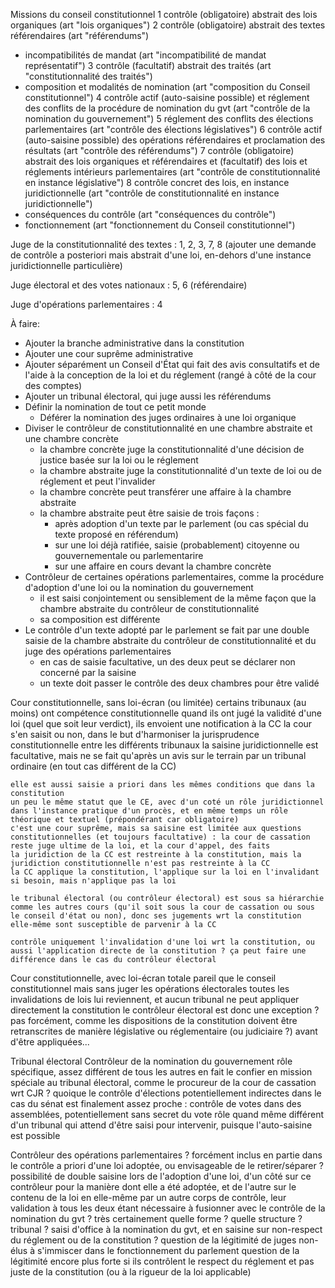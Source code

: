 Missions du conseil constitutionnel
1 contrôle (obligatoire) abstrait des lois organiques (art "lois organiques")
2 contrôle (obligatoire) abstrait des textes référendaires (art "référendums")
- incompatibilités de mandat (art "incompatibilité de mandat représentatif")
3 contrôle (facultatif) abstrait des traités (art "constitutionnalité des traités")
- composition et modalités de nomination (art "composition du Conseil constitutionnel")
4 contrôle actif (auto-saisine possible) et réglement des conflits de la procédure de nomination du gvt (art "contrôle de la nomination du gouvernement")
5 réglement des conflits des élections parlementaires (art "contrôle des élections législatives")
6 contrôle actif (auto-saisine possible) des opérations référendaires et proclamation des résultats (art "contrôle des référendums")
7 contrôle (obligatoire) abstrait des lois organiques et référendaires et (facultatif) des lois et réglements intérieurs parlementaires (art "contrôle de constitutionnalité en instance législative")
8 contrôle concret des lois, en instance juridictionnelle (art "contrôle de constitutionnalité en instance juridictionnelle")
- conséquences du contrôle (art "conséquences du contrôle")
- fonctionnement (art "fonctionnement du Conseil constitutionnel")

Juge de la constitutionnalité des textes : 1, 2, 3, 7, 8
(ajouter une demande de contrôle a posteriori mais abstrait d'une loi, en-dehors d'une instance juridictionnelle particulière)

Juge électoral et des votes nationaux : 5, 6 (référendaire)

Juge d'opérations parlementaires : 4


À faire:
- Ajouter la branche administrative dans la constitution
- Ajouter une cour suprême administrative
- Ajouter séparément un Conseil d'État qui fait des avis consultatifs et de l'aide à la conception de la loi et du réglement (rangé à côté de la cour des comptes)
- Ajouter un tribunal électoral, qui juge aussi les référendums
- Définir la nomination de tout ce petit monde
  - Déférer la nomination des juges ordinaires à une loi organique
- Diviser le contrôleur de constitutionnalité en une chambre abstraite et une chambre concrète
  - la chambre concrète juge la constitutionnalité d'une décision de justice basée sur la loi ou le réglement
  - la chambre abstraite juge la constitutionnalité d'un texte de loi ou de réglement et peut l'invalider
  - la chambre concrète peut transférer une affaire à la chambre abstraite
  - la chambre abstraite peut être saisie de trois façons :
    - après adoption d'un texte par le parlement (ou cas spécial du texte proposé en référendum)
    - sur une loi déjà ratifiée, saisie (probablement) citoyenne ou gouvernementale ou parlementarire
    - sur une affaire en cours devant la chambre concrète
- Contrôleur de certaines opérations parlementaires, comme la procédure d'adoption d'une loi ou la nomination du gouvernement
  - il est saisi conjointement ou sensiblement de la même façon que la chambre abstraite du contrôleur de constitutionnalité
  - sa composition est différente
- Le contrôle d'un texte adopté par le parlement se fait par une double saisie de la chambre abstraite du contrôleur de constitutionnalité et du juge des opérations parlementaires
  - en cas de saisie facultative, un des deux peut se déclarer non concerné par la saisine
  - un texte doit passer le contrôle des deux chambres pour être validé


Cour constitutionnelle, sans loi-écran (ou limitée)
    certains tribunaux (au moins) ont compétence constitutionnelle
    quand ils ont jugé la validité d'une loi (quel que soit leur verdict), ils envoient une notification à la CC
    la cour s'en saisit ou non, dans le but d'harmoniser la jurisprudence constitutionnelle entre les différents tribunaux
    la saisine juridictionnelle est facultative, mais ne se fait qu'après un avis sur le terrain par un tribunal ordinaire (en tout cas différent de la CC)

    elle est aussi saisie a priori dans les mêmes conditions que dans la constitution
    un peu le même statut que le CE, avec d'un coté un rôle juridictionnel dans l'instance pratique d'un procès, et en même temps un rôle théorique et textuel (prépondérant car obligatoire)
    c'est une cour suprême, mais sa saisine est limitée aux questions constitutionnelles (et toujours facultative) : la cour de cassation reste juge ultime de la loi, et la cour d'appel, des faits
    la juridiction de la CC est restreinte à la constitution, mais la juridiction constitutionnelle n'est pas restreinte à la CC
    la CC applique la constitution, l'applique sur la loi en l'invalidant si besoin, mais n'applique pas la loi

    le tribunal électoral (ou contrôleur électoral) est sous sa hiérarchie comme les autres cours (qu'il soit sous la cour de cassation ou sous le conseil d'état ou non), donc ses jugements wrt la constitution elle-même sont susceptible de parvenir à la CC

    contrôle uniquement l'invalidation d'une loi wrt la constitution, ou aussi l'application directe de la constitution ? ça peut faire une différence dans le cas du contrôleur électoral

Cour constitutionnelle, avec loi-écran totale
    pareil que le conseil constitutionnel mais sans juger les opérations électorales
    toutes les invalidations de lois lui reviennent, et aucun tribunal ne peut appliquer directement la constitution
    le contrôleur électoral est donc une exception ? pas forcément, comme les dispositions de la constitution doivent être retranscrites de manière législative ou réglementaire (ou judiciaire ?) avant d'être appliquées...

Tribunal électoral
Contrôleur de la nomination du gouvernement
    rôle spécifique, assez différent de tous les autres en fait
    le confier en mission spéciale au tribunal électoral, comme le procureur de la cour de cassation wrt CJR ?
    quoique le contrôle d'élections potentiellement indirectes dans le cas du sénat est finalement assez proche : contrôle de votes dans des assemblées, potentiellement sans secret du vote
    rôle quand même différent d'un tribunal qui attend d'être saisi pour intervenir, puisque l'auto-saisine est possible

Contrôleur des opérations parlementaires ?
    forcément inclus en partie dans le contrôle a priori d'une loi adoptée, ou envisageable de le retirer/séparer ?
        possibilité de double saisine lors de l'adoption d'une loi, d'un côté sur ce contrôleur pour la manière dont elle a été adoptée, et de l'autre sur le contenu de la loi en elle-même par un autre corps de contrôle, leur validation à tous les deux étant nécessaire
    à fusionner avec le contrôle de la nomination du gvt ? très certainement
    quelle forme ? quelle structure ? tribunal ? saisi d'office à la nomination du gvt, et en saisine sur non-respect du réglement ou de la constitution ?
    question de la légitimité de juges non-élus à s'immiscer dans le fonctionnement du parlement
    question de la légitimité encore plus forte si ils contrôlent le respect du réglement et pas juste de la constitution (ou à la rigueur de la loi applicable)
